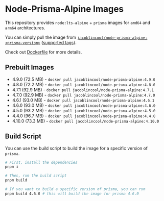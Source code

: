 # Node-Prisma-Alpine Images

This repository provides `node:lts-alpine` + `prisma` images for `amd64` and `arm64` architectures.

You can simply pull the image from [`jacoblincool/node-prisma-alpine:<prisma-version>`](https://hub.docker.com/r/jacoblincool/node-prisma-alpine) ([supported tags](https://hub.docker.com/r/jacoblincool/node-prisma-alpine/tags?ordering=name)).

Check out [Dockerfile](Dockerfile) for more details.

## Prebuilt Images

<!-- TAGS -->
- 4.9.0 (72.5 MB) - `docker pull jacoblincool/node-prisma-alpine:4.9.0`
- 4.8.0 (72.2 MB) - `docker pull jacoblincool/node-prisma-alpine:4.8.0`
- 4.7.1 (92.9 MB) - `docker pull jacoblincool/node-prisma-alpine:4.7.1`
- 4.7.0 (92.9 MB) - `docker pull jacoblincool/node-prisma-alpine:4.7.0`
- 4.6.1 (93.0 MB) - `docker pull jacoblincool/node-prisma-alpine:4.6.1`
- 4.6.0 (93.0 MB) - `docker pull jacoblincool/node-prisma-alpine:4.6.0`
- 4.5.0 (93.2 MB) - `docker pull jacoblincool/node-prisma-alpine:4.5.0`
- 4.4.0 (96.7 MB) - `docker pull jacoblincool/node-prisma-alpine:4.4.0`
- 4.10.0 (73.3 MB) - `docker pull jacoblincool/node-prisma-alpine:4.10.0`
<!-- /TAGS -->

## Build Script

You can use the build script to build the image for a specific version of `prisma`.

```sh
# First, install the dependencies
pnpm i

# Then, run the build script
pnpm build

# If you want to build a specific version of prisma, you can run
pnpm build 4.6.0 # this will build the image for prisma 4.6.0
```
